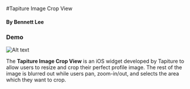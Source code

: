 #Tapiture Image Crop View
#### By Bennett Lee


### Demo


![Alt text](demo.gif)

The **Tapiture Image Crop View** is an iOS widget developed by Tapiture to allow users to resize and crop their perfect profile image. The rest of the image is blurred out while users pan, zoom-in/out, and selects the area which they want to crop.
